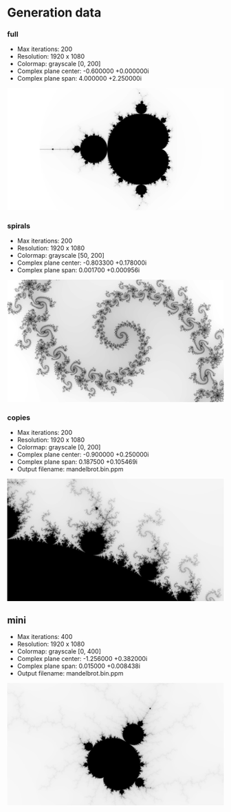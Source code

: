 # Generation data

### full
- Max iterations: 200
- Resolution: 1920 x 1080
- Colormap: grayscale [0, 200]
- Complex plane center: -0.600000 +0.000000i
- Complex plane span:   4.000000 +2.250000i

![image](full.png)

### spirals
- Max iterations: 200
- Resolution: 1920 x 1080
- Colormap: grayscale [50, 200]
- Complex plane center: -0.803300 +0.178000i
- Complex plane span:   0.001700 +0.000956i

![image](spirals.png)

### copies
- Max iterations: 200
- Resolution: 1920 x 1080
- Colormap: grayscale [0, 200]
- Complex plane center: -0.900000 +0.250000i
- Complex plane span:   0.187500 +0.105469i
- Output filename:   mandelbrot.bin.ppm

![image](copies.png)


## mini
- Max iterations: 400
- Resolution: 1920 x 1080
- Colormap: grayscale [0, 400]
- Complex plane center: -1.256000 +0.382000i
- Complex plane span:   0.015000 +0.008438i
- Output filename:   mandelbrot.bin.ppm

![image](mini.png)